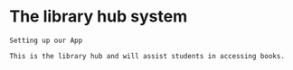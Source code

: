 # The library hub system

```
Setting up our App

This is the library hub and will assist students in accessing books.
```